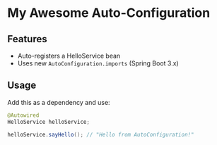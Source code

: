 # My Awesome Auto-Configuration

## Features
- Auto-registers a HelloService bean
- Uses new `AutoConfiguration.imports` (Spring Boot 3.x)

## Usage
Add this as a dependency and use:

```java
@Autowired
HelloService helloService;

helloService.sayHello(); // "Hello from AutoConfiguration!"
```